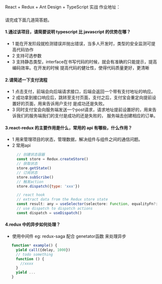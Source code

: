 ### 
React + Redux + Ant Design + TypeScript 实战 作业地址：

###
请完成下面几道简答题。

#### 1.通过该项目，请简要说明 typescript 比 javascript 的优势在哪？
 + 1 能在开发阶段就检测错误并抛出错误，当多人开发时，类型的安全监测可提高代码协作
 + 2 支持可选参数
 + 3 支持静态类型，interface在书写代码的时候，就会有准确的只能提示，提高编码效率。在开发的时候
 提高代码的健壮性，使得代码质量更好，更清晰


#### 2.请简述一下支付流程
+ 1 点击支付，前端会向后端请求接口，后端会返回一个带有支付地址的响应。
+ 2 成功拿到接口响应后，跳转至支付页面，支付之后，支付宝会重定向提前设置好的页面，用来告诉用户支付
是成功还是失败。
+ 3 同时支付宝会向服务端发送一个post请求，请求地址提前设置好的，用来告诉我们的服务端我们的支付是成功的还是失败的，
服务端去创建相应的订单。

#### 3.react-redux 的主要作用是什么，常用的 api 有哪些，什么作用？
+ 1 用来管理项目的状态，管理数据，解决组件与组件之间的通信问题。
+ 2 常用api
  ```js
    // 创建状态容器
    const store = Redux.createStore()
    // 获取状态
    store.getState()
    // 订阅状态
    store.subScribe()
    // 触发action
    store.dispatch({type: 'xxx'})

    // react hook
    // extract data from the Redux store state
    const result: any = useSelector(selectore: Function, equalityFn?: Funcion)
    // use dispatch to dispatch actions 
    const dispatch = useDispatch()

  ```

#### 4.redux 中的异步如何处理？
 + 使用中间件 eg: redux-saga 配合 genetator函数 来处理异步
 ```ts
    function* example() {
      yield call({delay, 1000})
      // todo something
      function () {
        //xxxx
      }
      yield ...
    }

 ```

 